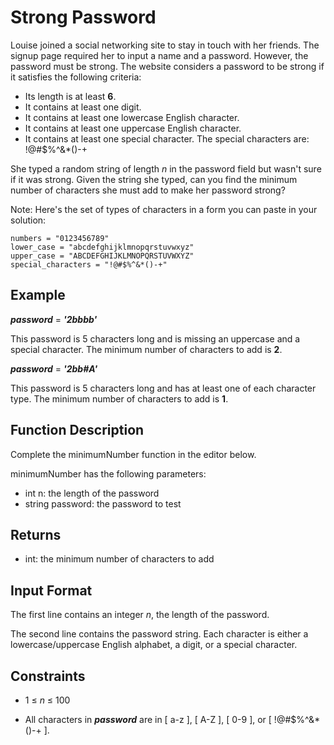 # Strong Password

Louise joined a social networking site to stay in touch with her friends. The signup page required her to input a name and a password. However, the password must be strong. The website considers a password to be strong if it satisfies the following criteria:

* Its length is at least **6**.
* It contains at least one digit.
* It contains at least one lowercase English character.
* It contains at least one uppercase English character.
* It contains at least one special character. The special characters are: !@#$%^&*()-+

She typed a random string of length *n* in the password field but wasn't sure if it was strong. Given the string she typed, can you find the minimum number of characters she must add to make her password strong?

Note: Here's the set of types of characters in a form you can paste in your solution:

```
numbers = "0123456789"
lower_case = "abcdefghijklmnopqrstuvwxyz"
upper_case = "ABCDEFGHIJKLMNOPQRSTUVWXYZ"
special_characters = "!@#$%^&*()-+"
```

## Example

***password*** = ***'2bbbb'***

This password is 5 characters long and is missing an uppercase and a special character. The minimum number of characters to add is **2**.

***password*** = ***'2bb#A'***

This password is 5 characters long and has at least one of each character type. The minimum number of characters to add is **1**.

## Function Description

Complete the minimumNumber function in the editor below.

minimumNumber has the following parameters:

* int n: the length of the password
* string password: the password to test

## Returns

* int: the minimum number of characters to add

## Input Format

The first line contains an integer *n*, the length of the password.

The second line contains the password string. Each character is either a lowercase/uppercase English alphabet, a digit, or a special character.

## Constraints

* 1 ≤ *n* ≤ 100

* All characters in ***password*** are in [ a-z ], [ A-Z ], [ 0-9 ], or [ !@#$%^&*()-+ ].